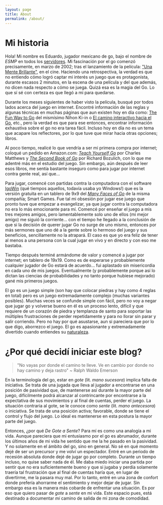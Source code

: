 ```yaml
---
layout: page
title: About
permalink: /about/
---
```


# Mi historia

Hola! Mi nombre es Eduardo, jugador mexicano de go, bajo el nombre de *ESMP* en todos los [servidores](http://blog.esmp.mx/pages/servidores-de-go.html). Mi fascinación por el go comenzó precisamente, en marzo de 2002; tras el lanzamiento de la película: ["Una Mente Brillante"](http://www.imdb.com/title/tt0268978/), en el cine. Haciendo una retrospectiva, la verdad es que no entiendo cómo logró captar mi interés un juego que es protagonista, durante escasos 2 minutos, en la escena de una película y del que además, no dicen nada respecto a cómo se juega. Quizá esa es la magia del Go. Lo que sí sé con certeza es que llegó a mi para quedarse.

Durante los meses siguientes de haber visto la película, busqué por todos lados acerca del juego en internet. Encontré información de las reglas y algunas técnicas en muchas páginas que aun existen hoy en día como: [The Fun Way to Go](http://www.nihonkiin.or.jp/lesson/index2-e.htm) del mismísimo Nihon Ki-in o [El camino interactivo hacia el Go](http://www.thinkchile.com/playgo/), etc., pero la verdad es que para ese entonces, encontrar información exhaustiva sobre el go no era tarea fácil. Incluso hoy en día no es un tema que acapare los reflectores, por lo que tuve que mirar hacia otras opciones; libros.

Al poco tiempo, realicé lo que vendría a ser mi primera compra por internet; coloqué un pedido en Amazon.com: *[Teach Yourself Go](http://www.amazon.com/Teach-Yourself-Go-Charles-Matthews/dp/0071429778/)* por Charles Matthews y *[The Second Book of Go](http://www.amazon.com/Second-Book-Beginner-Elementary-Books/dp/4906574319/)* por Richard Bozulich, con lo que me adentré más en el estudio del juego. Sin embargo, aún después de leer esos libros, me sentía bastante inseguro como para jugar por internet contra gente real, así que…

Para jugar, comencé con partidas contra la computadora con el software [IgoWin](http://www.smart-games.com/igowin.html) (qué tiempos aquellos, todavía usaba yo Windows!) que es la versión gratuita en un tablero de 9x9 del *[Many Faces of Go](http://www.smart-games.com/manyfaces.html)* de la misma compañía; Smart Games. Fue tal mi obsesión por jugar ese juego que pronto tuve que empezar a evangelizar, ya que jugar contra la computadora no era lo más emocionante para mí. Comencé por enseñar el juego a mis tres mejores amigos, pero lamentablemente solo uno de ellos (mi mejor amigo) me siguió la corriente… con el tiempo he llegado a la conclusión de que si la decisión de querer jugar Go no surge de uno mismo, entonces por más sermones que uno dé a la gente sobre lo hermoso del juego y sus beneficios, sencillamente no la atrapará. El caso es que yo era feliz de tener al menos a una persona con la cual jugar en vivo y en directo y con eso me bastaba.

Tiempo después terminé armándome de valor y comencé a jugar por internet; en tablero de 19x19. Como es de esperarse y probablemente cualquier jugador de Go estará de acuerdo… fui aplastado sin misericordia en cada uno de mis juegos. Eventualmente (y probablemente porque así lo dictan las ciencias de probabilidades y no tanto porque hubiese mejorado) gané mis primeros juegos.

El go es un juego simple (son hay que colocar piedras y hay como 4 reglas en total) pero es un juego extremadamente complejo (muchas variantes posibles). Muchas veces se confunde simple con fácil, pero no voy a negar que jugar go y volverse bueno en él es un proceso lento, difícil y que requiere de un corazón de piedra y templanza de santo para soportar las múltiples frustraciones de perder repetidamente y para no llorar sin parar y salir corriendo. Pero no hay por qué asustarse, aun
si pareciera que por lo que digo, aborrezco el juego. El go es apasionante y extremadamente divertido cuando entiendes su [naturaleza](http://www.tricycle.com/feature/the-game-go).

# ¿Por qué decidí iniciar este blog?

> "No vayas por donde el camino te lleve. Ve en cambio por donde no hay camino y deja rastro" ~ Ralph Waldo Emerson

En la terminología del go, estar en *gote* (lit. *mano sucesora*) implica falta de iniciativa. Se trata de una jugada que lleva al jugador a encontrarse en una posición de pasividad que, de mantenerse así durante la mayor parte del juego, difícilmente podrá alcanzar al contrincante por encontrarse a la expectativa de sus movimientos y al final de cuentas, perder el juego. La situación contraria al gote, se le conoce como *sente* (lit. *mano antecesora*) o iniciativa. Se trata de una posición activa; favorable, donde se tiene el control y flujo del juego. Lo ideal es mantenerse en esta postura la mayor parte del juego.

Entonces, ¿por qué *De Gote a Sente*? Para mí es como una analogía a mi vida. Aunque pareciera que mi entusiasmo por el go es abrumador, durante los últimos años de mi vida he sentido que me la he pasado en la pasividad. Y no solamente en el ámbito del go, sino en general. No sé en qué momento dejé de ser un precursor y me volví un espectador. Entré en un periodo de recesión absoluta donde dejé de jugar go por completo. Durante un tiempo incluso, no quise saber nada de él. Me daba miedo iniciar una partida por sentir que no era suficientemente bueno y que si jugaba y perdía solamente traería tal frustración que al final de cuentas haría que, en lugar de divertirme, me la pasara muy mal. Por lo tanto, entré en una zona de confort donde prefería ahorrarme el sentimiento y mejor dejar de jugar. Sin embargo esa es la manera más cobarde de enfrentar una situación. Es por eso que quiero pasar de *gote* a *sente* en mi vida. Este espacio pues, está destinado a documentar *mi* camino de salida de mi zona de comodidad.